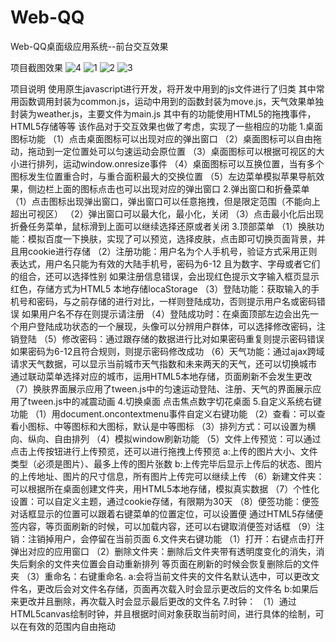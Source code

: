 # Web-QQ
Web-QQ桌面级应用系统--前台交互效果

项目截图效果
![4](https://github.com/coolfxl/Web-QQ/blob/master/pictures/4.png)
![1](https://github.com/coolfxl/Web-QQ/blob/master/pictures/1.png)
![2](https://github.com/coolfxl/Web-QQ/blob/master/pictures/2.png)
![3](https://github.com/coolfxl/Web-QQ/blob/master/pictures/3.png)

项目说明
使用原生javascript进行开发，将开发中用到的js文件进行了归类
其中常用函数调用封装为common.js，运动中用到的函数封装为move.js，天气效果单独封装为weather.js，主要文件为main.js
其中有的功能使用HTML5的拖拽事件，HTML5存储等等
该作品对于交互效果也做了考虑，实现了一些相应的功能
1.桌面图标功能
（1）点击桌面图标可以出现对应的弹出窗口
（2）桌面图标可以自由拖动，拖动到一定位置处可以匀速运动会原位置
（3）桌面图标可以根据可视区的大小进行排列，运动window.onresize事件
（4）桌面图标可以互换位置，当有多个图标发生位置重合时，与重合面积最大的交换位置
（5）左边菜单模拟苹果导航效果，侧边栏上面的图标点击也可以出现对应的弹出窗口
2.弹出窗口和折叠菜单
（1）点击图标出现弹出窗口，弹出窗口可以任意拖拽，但是限定范围（不能向上超出可视区）
（2）弹出窗口可以最大化，最小化，关闭
（3）点击最小化后出现折叠任务菜单，鼠标滑到上面可以继续选择还原或者关闭
3.顶部菜单
（1）换肤功能：模拟百度一下换肤，实现了可以预览，选择皮肤，点击即可切换页面背景，并且用cookie进行存储
（2）注册功能：用户名为个人手机号，验证方式采用正则表达式，用户名只能为有效的大陆手机号，密码为6-12
   且为数字、字母或者它们的组合，还可以选择性别
   如果注册信息错误，会出现红色提示文字输入框页显示红色，存储方式为HTML5 本地存储locaStorage
（3）登陆功能：获取输入的手机号和密码，与之前存储的进行对比，一样则登陆成功，否则提示用户名或密码错误
   如果用户名不存在则提示请注册
（4）登陆成功时：在桌面顶部左边会出先一个用户登陆成功状态的一个展现，头像可以分辨用户群体，可以选择修改密码，注销登陆
（5）修改密码：通过跟存储的数据进行比对如果密码重复则提示密码错误
   如果密码为6-12且符合规则，则提示密码修改成功
（6）天气功能：通过ajax跨域请求天气数据，可以显示当前城市天气指数和未来两天的天气，还可以切换城市
   通过联动菜单选择对应的城市，运用HTML5本地存储，页面刷新不会发生更改
（7）换肤界面展示应用了tween.js中的匀速运动登陆、注册、天气的界面展示应用了tween.js中的减震动画
4.切换桌面
点击焦点数字切花桌面
5.自定义系统右键功能
（1）用document.oncontextmenu事件自定义右键功能
（2）查看：可以查看小图标、中等图标和大图标，默认是中等图标
（3）排列方式：可以设置为横向、纵向、自由排列
（4）模拟window刷新功能
（5）文件上传预览：可以通过点击上传按钮进行上传预览，还可以进行拖拽上传预览
   a:上传的图片大小、文件类型（必须是图片）、最多上传的图片张数
   b:上传完毕后显示上传后的状态、图片的上传地址、图片的尺寸信息，所有图片上传完可以继续上传
（6）新建文件夹：可以根据所在桌面创建文件夹，用HTML5本地存储，模拟真实数据
（7）个性化设置：可以自定义主题，通过cookie存储，有限期为30天
（8）便签功能：便签对话框显示的位置可以跟着右键菜单的位置定位，可以设置便
   通过HTML5存储便签内容，等页面刷新的时候，可以加载内容，还可以右键取消便签对话框
（9）注销：注销掉用户，会停留在当前页面
6.文件夹右键功能
（1）打开：右键点击打开弹出对应的应用窗口
（2）删除文件夹：删除后文件夹带有透明度变化的消失，消失后剩余的文件夹位置会自动重新排列
   等页面在刷新的时候会恢复删除后的文件夹
（3）重命名：右键重命名.
   a:会将当前文件夹的文件名默认选中，可以更改文件名，更改后会对文件名存储，页面再次载入时会显示更改后的文件名
   b:如果后来更改并且删除，再次载入时会显示最后更改的文件名
7.时钟：
（1）通过HTML5canvas绘制时钟，并且根据时间对象获取当前时间，进行具体的绘制，可以在有效的范围内自由拖动
